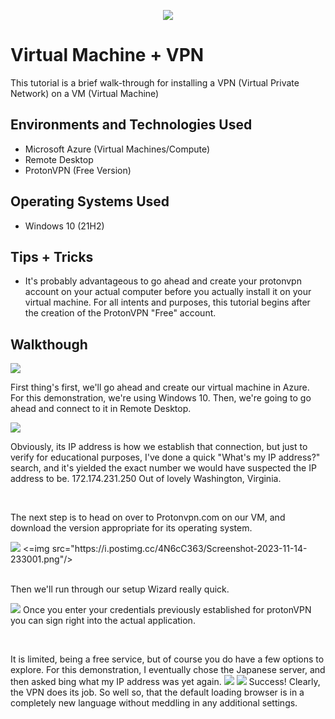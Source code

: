 <p align="center">
<img src="https://i.postimg.cc/BvThz3h9/Screenshot-2023-11-15-000000.png"/>
</p>

<h1>Virtual Machine + VPN</h1>
This tutorial is a brief walk-through for installing a VPN (Virtual Private Network) on a VM (Virtual Machine)<br />

<h2>Environments and Technologies Used</h2>

- Microsoft Azure (Virtual Machines/Compute)
- Remote Desktop
- ProtonVPN (Free Version)

<h2>Operating Systems Used </h2>

- Windows 10</b> (21H2)

<h2>Tips + Tricks</h2>

- It's probably advantageous to go ahead and create your protonvpn account on your actual computer before you actually install it on your virtual machine. For all intents and purposes, this tutorial begins after the creation of the ProtonVPN "Free" account.

<h2>Walkthough</h2>

<p>
<img src="https://i.postimg.cc/QxG7n7WP/Screenshot-2023-11-14-230815.png"/>
</p>
<p>
  
First thing's first, we'll go ahead and create our virtual machine in Azure. For this demonstration, we're using Windows 10. Then, we're going to go ahead and connect to it in Remote Desktop.
</p>
  
<p>
<img src="https://i.postimg.cc/qBCnLwgy/Screenshot-2023-11-14-231434.png"/>
</p>
<p>
Obviously, its IP address is how we establish that connection, but just to verify for educational purposes, I've done a quick "What's my IP address?" search, and it's yielded the exact number we would have suspected the IP address to be. 172.174.231.250 Out of lovely Washington, Virginia.
</p>
<br />

<p>
The next step is to head on over to Protonvpn.com on our VM, and download the version appropriate for its operating system.
</p>
<p>
<img src="https://i.postimg.cc/tTs68tk0/Screenshot-2023-11-14-232815.png"/> <=img src="https://i.postimg.cc/4N6cC363/Screenshot-2023-11-14-233001.png"/>
</p>
<br />
Then we'll run through our setup Wizard really quick.


<p>
<img src="https://i.postimg.cc/rsWYGfVV/Screenshot-2023-11-15-003351.png"/>
Once you enter your credentials previously established for protonVPN you can sign right into the actual application.
</p>
<br />

<p>It is limited, being a free service, but of course you do have a few options to explore. For this demonstration, I eventually chose the Japanese server, and then asked bing what my IP address was yet again.
  <img src="https://i.postimg.cc/sxShgjbw/Screenshot-2023-11-14-234933.png"/>
  <img src="https://i.postimg.cc/4xX9XTPQ/Screenshot-2023-11-14-235038.png"/>
  Success! Clearly, the VPN does its job. So well so, that the default loading browser is in a completely new language without meddling in any additional settings.
</p>
